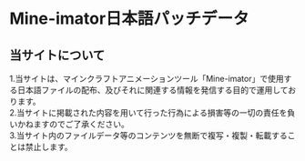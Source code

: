 # Mine-imator日本語パッチデータ
## 当サイトについて
1.当サイトは、マインクラフトアニメーションツール「Mine-imator」で使用する日本語ファイルの配布、及びそれに関連する情報を発信する目的で運用しております。  
2.当サイトに掲載された内容を用いて行った行為による損害等の一切の責任を負いかねますのでご了承ください。  
3.当サイト内のファイルデータ等のコンテンツを無断で複写・複製・転載することは禁止します。  
